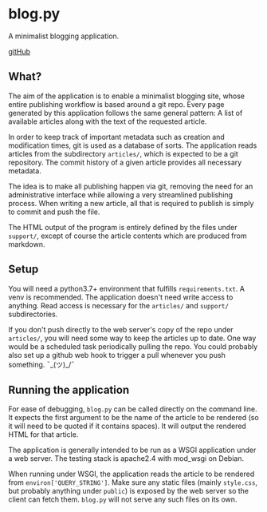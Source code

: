 # blog.py

A minimalist blogging application.

[gitHub](https://github.com/booski/blog)

## What?

The aim of the application is to enable a minimalist blogging site, whose entire publishing workflow is based around a git repo. Every page generated by this application follows the same general pattern: A list of available articles along with the text of the requested article.

In order to keep track of important metadata such as creation and modification times, git is used as a database of sorts. The application reads articles from the subdirectory ```articles/```, which is expected to be a git repository. The commit history of a given article provides all necessary metadata.

The idea is to make all publishing happen via git, removing the need for an administrative interface while allowing a very streamlined publishing process. When writing a new article, all that is required to publish is simply to commit and push the file.

The HTML output of the program is entirely defined by the files under ```support/```, except of course the article contents which are produced from markdown.

## Setup

You will need a python3.7+ environment that fulfills ```requirements.txt```. A venv is recommended. The application doesn't need write access to anything. Read access is necessary for the ```articles/``` and ```support/``` subdirectories.

If you don't push directly to the web server's copy of the repo under ```articles/```, you will need some way to keep the articles up to date. One way would be a scheduled task periodically pulling the repo. You could probably also set up a github web hook to trigger a pull whenever you push something. ¯\_(ツ)_/¯


## Running the application

For ease of debugging, ```blog.py``` can be called directly on the command line. It expects the first argument to be the name of the article to be rendered (so it will need to be quoted if it contains spaces). It will output the rendered HTML for that article.

The application is generally intended to be run as a WSGI application under a web server. The testing stack is apache2.4 with mod_wsgi on Debian.

When running under WSGI, the application reads the article to be rendered from ```environ['QUERY_STRING']```. Make sure any static files (mainly ```style.css```, but probably anything under ```public```) is exposed by the web server so the client can fetch them. ```blog.py``` will not serve any such files on its own.
